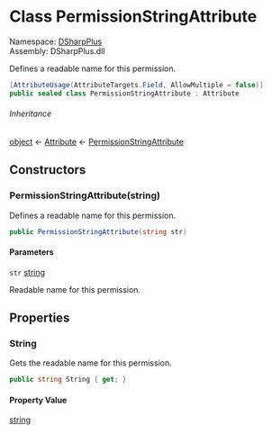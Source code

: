 # Class PermissionStringAttribute

Namespace: [DSharpPlus](DSharpPlus.md)  
Assembly: DSharpPlus.dll

Defines a readable name for this permission.

```csharp
[AttributeUsage(AttributeTargets.Field, AllowMultiple = false)]
public sealed class PermissionStringAttribute : Attribute
```

###### Inheritance

[object](https://learn.microsoft.com/dotnet/api/system.object) ← 
[Attribute](https://learn.microsoft.com/dotnet/api/system.attribute) ← 
[PermissionStringAttribute](DSharpPlus.PermissionStringAttribute.md)

## Constructors

### <a id="DSharpPlus_PermissionStringAttribute__ctor_System_String_"></a>PermissionStringAttribute\(string\)

Defines a readable name for this permission.

```csharp
public PermissionStringAttribute(string str)
```

#### Parameters

`str` [string](https://learn.microsoft.com/dotnet/api/system.string)

Readable name for this permission.

## Properties

### <a id="DSharpPlus_PermissionStringAttribute_String"></a>String

Gets the readable name for this permission.

```csharp
public string String { get; }
```

#### Property Value

[string](https://learn.microsoft.com/dotnet/api/system.string)

